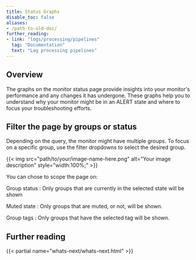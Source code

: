```yaml
---
title: Status Graphs
disable_toc: false
aliases:
- /path-to-old-doc/
further_reading:
- link: "logs/processing/pipelines"
  tag: "Documentation"
  text: "Log processing pipelines"
---
```


## Overview

The graphs on the monitor status page provide insights into your monitor's performance and any changes it has undergone. These graphs help you to understand why your monitor might be in an ALERT state and where to focus your troubleshooting efforts.

## Filter the page by groups or status

Depending on the query, the monitor might have multiple groups. To focus on a specific group, use the filter dropdowns to select the desired group.

{{< img src="path/to/your/image-name-here.png" alt="Your image description" style="width:100%;" >}}

You can chose to scope the page on:

Group status
: Only groups that are currently in the selected state will be shown

Muted state
: Only groups that are muted, or not, will be shown.

Group tags
: Only groups that have the selected tag will be shown.

## Further reading

{{< partial name="whats-next/whats-next.html" >}}